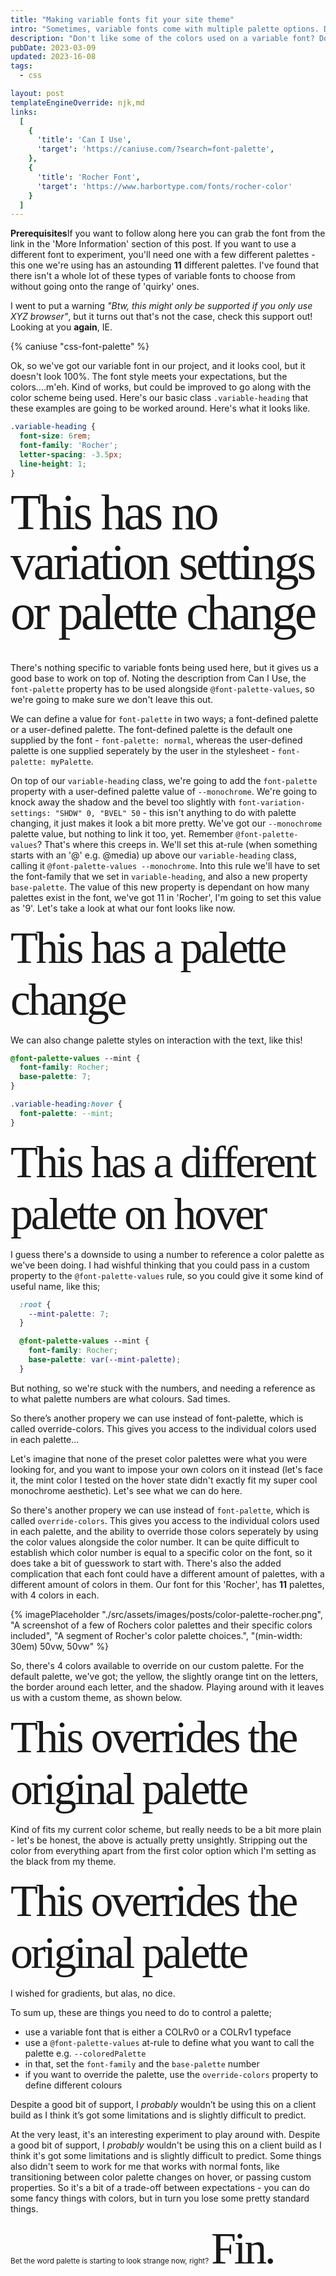 ```yaml
---
title: "Making variable fonts fit your site theme"
intro: "Sometimes, variable fonts come with multiple palette options. Don't like the default one? Well, it's easy enough to change it, and possibly override it too."
description: "Don't like some of the colors used on a variable font? Don't stand for it (...unless the options aren't provided anyway, in which case fall in line)"
pubDate: 2023-03-09
updated: 2023-16-08
tags:
  - css

layout: post
templateEngineOverride: njk,md
links:
  [
    {
      'title': 'Can I Use',
      'target': 'https://caniuse.com/?search=font-palette',
    },
    {
      'title': 'Rocher Font',
      'target': 'https://www.harbortype.com/fonts/rocher-color'
    }
  ]
---
```


<link
  rel="preload"
  href="/assets/fonts/rocher/RocherColorGX.woff2"
  as="font"
  type="font/woff2"
  crossorigin
/>

<div class="fyi-block fyi-block--prerequisites">

**Prerequisites**If you want to follow along here you can grab the font from the link in the 'More Information' section of this post. If you want to use a different font to experiment, you'll need one with a few different palettes - this one we're using has an astounding **11** different palettes. I've found that there isn't a whole lot of these types of variable fonts to choose from without going onto the range of 'quirky' ones.

</div>

I went to put a warning _"Btw, this might only be supported if you only use XYZ browser"_, but it turns out that's not the case, check this support out! Looking at you **again**, IE.

{% caniuse "css-font-palette" %}

Ok, so we've got our variable font in our project, and it looks cool, but it doesn't look 100%. The font style meets your expectations, but the colors....m'eh. Kind of works, but could be improved to go along with the color scheme being used. Here's our basic class `.variable-heading` that these examples are going to be worked around. Here's what it looks like.

<style>

  @font-palette-values --mint {
    font-family: Rocher;
    base-palette: 7;
  }

  @font-palette-values --monochrome {
    font-family: Rocher;
    base-palette: 9;
  }

  @font-palette-values --coloredTheme {
    font-family: Rocher;
    override-colors:
      0 #ff5f1f,
      1 rgba(1, 15, 10, 0.5),
      2 #010f0a,
      3 #010f0a;
  }

  @font-palette-values --outline {
    font-family: Rocher;
    override-colors:
      0 #010f0a,
      1 #ffffff,
      2 #ffffff,
      3 #ffffff;
  }

  .variable-heading {
    font-size: 4.5rem;
    font-family: 'Rocher';
    letter-spacing: -3.5px;
    font-variation-settings: "SHDW" 0, "BVEL" 50;
    font-palette: --monochrome;
  }

  .variable-heading--plain {
    font-size: 5rem;
    font-family: 'Rocher';
    letter-spacing: -3.5px;
    line-height: 1;
    margin-bottom: 40px;
    display: block;
  }

  .variable-heading--hover:hover {
    font-palette: --mint;
  }

  .variable-heading--override-colored {
    font-palette: --coloredTheme;
  }

  .variable-heading--override-outline {
    font-palette: --outline;
  }

</style>

```css
.variable-heading {
  font-size: 6rem;
  font-family: 'Rocher';
  letter-spacing: -3.5px;
  line-height: 1;
}
```

<span class="variable-heading--plain">This has no variation settings or palette change</span>

There's nothing specific to variable fonts being used here, but it gives us a good base to work on top of. Noting the description from Can I Use, the `font-palette` property has to be used alongside `@font-palette-values`, so we're going to make sure we don't leave this out.

We can define a value for `font-palette` in two ways; a font-defined palette or a user-defined palette. The font-defined palette is the default one supplied by the font - `font-palette: normal`, whereas the user-defined palette is one supplied seperately by the user in the stylesheet - `font-palette: myPalette`.

On top of our `variable-heading` class, we're going to add the `font-palette` property with a user-defined palette value of `--monochrome`. We're going to knock away the shadow and the bevel too slightly with `font-variation-settings: "SHDW" 0, "BVEL" 50` - this isn't anything to do with palette changing, it just makes it look a bit more pretty. We've got our `--monochrome` palette value, but nothing to link it too, yet. Remember `@font-palette-values`? That's where this creeps in. We'll set this at-rule (when something starts with an '@' e.g. @media) up above our `variable-heading` class, calling it `@font-palette-values --monochrome`. Into this rule we'll have to set the font-family that we set in `variable-heading`, and also a new property `base-palette`. The value of this new property is dependant on how many palettes exist in the font, we've got 11 in 'Rocher', I'm going to set this value as '9'. Let's take a look at what our font looks like now.

<!-- ```diff-css
+ @font-palette-values --monochrome {
+   font-family: Rocher;
+   base-palette: 9;
+ }

.variable-heading {
  font-size: 5rem;
  letter-spacing: -3.5px;
+ font-variation-settings: "SHDW" 0, "BVEL" 50;
+ font-palette: --monochrome;
}
``` -->

<span class="variable-heading">This has a palette change</span>

We can also change palette styles on interaction with the text, like this!

```css
@font-palette-values --mint {
  font-family: Rocher;
  base-palette: 7;
}

.variable-heading:hover {
  font-palette: --mint;
}
```

<span class="variable-heading variable-heading--hover">This has a different palette on hover</span>

I guess there's a downside to using a number to reference a color palette as we've been doing. I had wishful thinking that you could pass in a custom property to the `@font-palette-values` rule, so you could give it some kind of useful name, like this;

```css
  :root {
    --mint-palette: 7;
  }

  @font-palette-values --mint {
    font-family: Rocher;
    base-palette: var(--mint-palette);
  }
```

But nothing, so we're stuck with the numbers, and needing a reference as to what palette numbers are what colours. Sad times.

<div class="pull-quote pull-quote--right">

So there’s another propery we can use instead of font-palette, which is called override-colors. This gives you access to the individual colors used in each palette...

</div>

Let's imagine that none of the preset color palettes were what you were looking for, and you want to impose your own colors on it instead (let's face it, the mint color I tested on the hover state didn't exactly fit my super cool monochrome aesthetic). Let's see what we can do here.

So there's another propery we can use instead of `font-palette`, which is called `override-colors`. This gives you access to the individual colors used in each palette, and the ability to override those colors seperately by using the color values alongside the color number. It can be quite difficult to establish which color number is equal to a specific color on the font, so it does take a bit of guesswork to start with. There's also the added complication that each font could have a different amount of palettes, with a different amount of colors in them. Our font for this 'Rocher', has **11** palettes, with 4 colors in each.

{% imagePlaceholder "./src/assets/images/posts/color-palette-rocher.png", "A screenshot of a few of Rochers color palettes and their specific colors included", "A segment of Rocher's color palette choices.", "(min-width: 30em) 50vw, 50vw" %}

So, there's 4 colors available to override on our custom palette. For the default palette, we've got; the yellow, the slightly orange tint on the letters, the border around each letter, and the shadow. Playing around with it leaves us with a custom theme, as shown below.

<!-- ```diff-css
@font-palette-values --coloredTheme {
  font-family: Rocher;
  override-colors:
    0 #e63946,
    1 #010f0a;
}

.variable-heading {
  font-size: 5rem;
  font-family: 'Rocher';
  letter-spacing: -3.5px;
  font-variation-settings: "SHDW" 0, "BVEL" 50;
- font-palette: --monochrome;
+ font-palette: --coloredTheme;
}
``` -->

<span class="variable-heading variable-heading--override-colored">This overrides the original palette</span>

Kind of fits my current color scheme, but really needs to be a bit more plain - let's be honest, the above is actually pretty unsightly. Stripping out the color from everything apart from the first color option which I'm setting as the black from my theme.

<span class="variable-heading variable-heading--override-outline">This overrides the original palette</span>

I wished for gradients, but alas, no dice.

To sum up, these are things you need to do to control a palette;
- use a variable font that is either a COLRv0 or a COLRv1 typeface
- use a `@font-palette-values` at-rule to define what you want to call the palette e.g. `--coloredPalette`
- in that, set the `font-family` and the `base-palette` number
- if you want to override the palette, use the `override-colors` property to define different colours

<div class="pull-quote pull-quote--left">

Despite a good bit of support, I _probably_ wouldn’t be using this on a client build as I think it’s got some limitations and is slightly difficult to predict.

</div>

At the very least, it's an interesting experiment to play around with. Despite a good bit of support, I _probably_ wouldn't be using this on a client build as I think it's got some limitations and is slightly difficult to predict. Some things also didn't seem to work for me that works with normal fonts, like transitioning between color palette changes on hover, or passing custom properties. So it's a bit of a trade-off between expectations - you can do some fancy things with colors, but in turn you lose some pretty standard things.

<small>Bet the word palette is starting to look strange now, right?</small>
<span class="variable-heading">Fin.</span>
